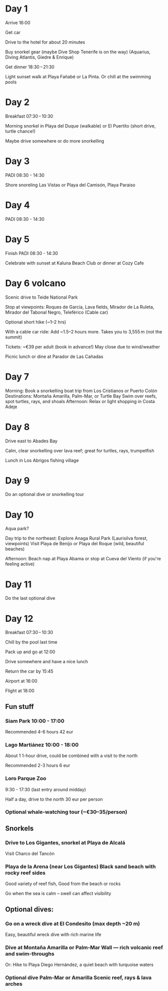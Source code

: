 # Day 1

Arrive 16:00

Get car

Drive to the hotel for about 20 minutes

Buy snorkel gear (maybe Dive Shop Tenerife is on the way) (Aquarius, Diving Atlantis, Giedre & Enrique)

Get dinner 18:30 – 21:30

Light sunset walk at Playa Fañabé or La Pinta. Or chill at the swimming pools
  
# Day 2

Breakfast	07:30 – 10:30

Morning snorkel in Playa del Duque (walkable) or El Puertito (short drive, turtle chance!)

Maybe drive somewhere or do more snorkelling

# Day 3

PADI 08:30 - 14:30

Shore snoreling Las Vistas or Playa del Camisón, Playa Paraiso

# Day 4

PADI 08:30 - 14:30

# Day 5 

Finish PADI 08:30 - 14:30

Celebrate with sunset at Kaluna Beach Club or dinner at Cozy Cafe

# Day 6 volcano 

Scenic drive to Teide National Park

Stop at viewpoints: Roques de García, Lava fields, Mirador de La Ruleta, Mirador del Tabonal Negro, Teleférico (Cable car)

Optional short hike (~1–2 hrs)

With a cable car ride: Add ~1.5–2 hours more. Takes you to 3,555 m (not the summit)

Tickets: ~€39 per adult (book in advance!) May close due to wind/weather

Picnic lunch or dine at Parador de Las Cañadas

# Day 7

Morning: Book a snorkelling boat trip from Los Cristianos or Puerto Colón
Destinations: Montaña Amarilla, Palm-Mar, or Turtle Bay
Swim over reefs, spot turtles, rays, and shoals
Afternoon: Relax or light shopping in Costa Adeje

# Day 8

Drive east to Abades Bay

Calm, clear snorkelling over lava reef; great for turtles, rays, trumpetfish

Lunch in Los Abrigos fishing village

# Day 9

Do an optional dive or snorkelling tour

# Day 10

Aqua park?

Day trip to the northeast:
Explore Anaga Rural Park (Laurisilva forest, viewpoints)
Visit Playa de Benijo or Playa del Roque (wild, beautiful beaches)

Afternoon: Beach nap at Playa Abama or stop at Cueva del Viento (if you're feeling active)

# Day 11

Do the last optional dive

# Day 12 

Breakfast 	07:30 – 10:30

Chill by the pool last time

Pack up and go at 12:00

Drive somewhere and have a nice lunch

Return the car by 15:45

Airport at 16:00

Flight at 18:00

## Fun stuff

### Siam Park 10:00 - 17:00 

Recommended 4-6 hours 42 eur

### Lago Martiánez 10:00 - 18:00 

About 1 1-hour drive, could be combined with a visit to the north

Recommended 2-3 hours 6 eur

### Loro Parque Zoo

9:30 - 17:30 (last entry around midday) 

Half a day, drive to the north 30 eur per person

### Optional whale-watching tour (~€30–35/person)

## Snorkels

### Drive to Los Gigantes, snorkel at Playa de Alcalá
Visit Charco del Tancón

### Playa de la Arena (near Los Gigantes) Black sand beach with rocky reef sides

Good variety of reef fish, Good from the beach or rocks

Go when the sea is calm – swell can affect visibility

## Optional dives: 

### Go on a wreck dive at El Condesito (max depth ~20 m)
Easy, beautiful wreck dive with rich marine life

### Dive at Montaña Amarilla or Palm-Mar Wall — rich volcanic reef and swim-throughs
Or: Hike to Playa Diego Hernández, a quiet beach with turquoise waters

### Optional dive	Palm-Mar or Amarilla	Scenic reef, rays & lava arches

